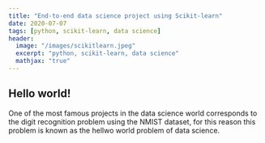 ```yaml
---
title: "End-to-end data science project using Scikit-learn"
date: 2020-07-07
tags: [python, scikit-learn, data science]
header:
  image: "/images/scikitlearn.jpeg"
  excerpt: "python, scikit-learn, data science"
  mathjax: "true"
---
```


## Hello world!

One of the most famous projects in the data science world corresponds to
the digit recognition problem using the NMIST dataset, for this reason this problem is known as the hellwo world problem of data science. 
